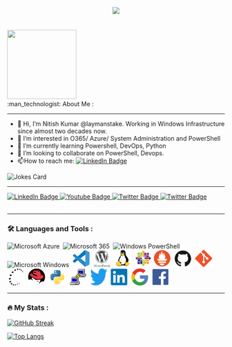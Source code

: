<div id="header" align="center">
  <img src="https://media-exp1.licdn.com/dms/image/C5616AQEjMyzckGMKeA/profile-displaybackgroundimage-shrink_350_1400/0/1660402669015?e=1672272000&v=beta&t=zXxn7mu86ydE9r5G38LO8TYQIoHpIxScXkgc2nxgTaA"/>
</div>
<br></br>
<div align="left">
  <img src="https://media-exp1.licdn.com/dms/image/C4E03AQGpLeXArBBtew/profile-displayphoto-shrink_800_800/0/1660573768954?e=2147483647&v=beta&t=q5rr1i_anjWFG8F7J4VX1C5YuxZy7eKNCHsF5DdLKKg"  width="160" height="160"/>
</div>
:man_technologist: About Me : 

---

- 👋 Hi, I’m Nitish Kumar @laymanstake. Working in Windows Infrastructure since almost two decades now. <br>
- 👀 I’m interested in  O365/ Azure/ System Administration and PowerShell <br>
- 🌱 I’m currently learning Powershell, DevOps, Python <br>
- 💞️ I’m looking to collaborate on PowerShell, Devops. </br>
- :mailbox:How to reach me: <a href="https://www.linkedin.com/in/kumarnitish/"><img src="https://img.shields.io/badge/-Nitish Kumar-blue?style=flat&logo=Linkedin&logoColor=white" alt="LinkedIn Badge"/>  </a> </br>


<!-- Markdown -->

![Jokes Card](https://readme-jokes.vercel.app/api)

---

<div id="badges">
  <a href="https://www.linkedin.com/in/kumarnitish/">
    <img src="https://img.shields.io/badge/LinkedIn-blue?style=for-the-badge&logo=linkedin&logoColor=white" alt="LinkedIn Badge"/>
  </a>
  <a href="https://www.youtube.com/contactfornitish">
    <img src="https://img.shields.io/badge/YouTube-red?style=for-the-badge&logo=youtube&logoColor=white" alt="Youtube Badge"/>
  </a>
  <a href="https://twitter.com/nkumar_">
    <img src="https://img.shields.io/badge/Twitter-blue?style=for-the-badge&logo=twitter&logoColor=white" alt="Twitter Badge"/>
  </a>
  <a href="https://nitishkumar.net">
    <img src="https://img.shields.io/badge/Wordpress-blue?style=for-the-badge&logo=Wordpress&logoColor=white" alt="Twitter Badge"/>
  </a>

</div>
<img src="https://komarev.com/ghpvc/?username=laymanstake&style=flat-square&color=blue" alt=""/>

---

### :hammer_and_wrench: Languages and Tools :

<div>
  <img src="https://upload.wikimedia.org/wikipedia/commons/a/a8/Microsoft_Azure_Logo.svg" title="Microsoft Azure" alt="Microsoft Azure" width="40" height="40"/>&nbsp;
  <img src="https://upload.wikimedia.org/wikipedia/commons/d/d2/Microsoft_365.svg" title="Microsoft 365" alt="Microsoft 365" width="40" height="40"/>&nbsp;
  <img src="https://upload.wikimedia.org/wikipedia/commons/2/2f/PowerShell_5.0_icon.png" title="Windows PowerShell" alt="Windows PowerShell" width="40" height="40"/>&nbsp;
  <img src="https://upload.wikimedia.org/wikipedia/commons/0/05/Windows_10_Logo.svg" title="Microsoft Windows" alt="Microsoft Windows" width="40" height="40"/>&nbsp;
  <img src="https://github.com/devicons/devicon/blob/master/icons/vscode/vscode-original.svg" title="VSCode" alt="VS Code" width="40" height="40"/>&nbsp;
  <img src="https://github.com/devicons/devicon/blob/master/icons/wordpress/wordpress-original.svg" title="Wordpress" alt="Wordpress" width="40" height="40"/>&nbsp;
  <img src="https://github.com/devicons/devicon/blob/master/icons/linux/linux-original.svg" title="Linux" alt="Linux" width="40" height="40"/>&nbsp;
  <img src="https://github.com/devicons/devicon/blob/master/icons/centos/centos-original.svg" title="CentOS" alt="CentOS" width="40" height="40"/>
  <img src="https://github.com/devicons/devicon/blob/master/icons/prometheus/prometheus-original.svg" title="Prometheus" alt="Prometheus" width="40" height="40"/>&nbsp;
  <img src="https://github.com/devicons/devicon/blob/master/icons/github/github-original.svg" title="GitHub"  alt="GitHub" width="40" height="40"/>&nbsp;
  <img src="https://github.com/devicons/devicon/blob/master/icons/git/git-original.svg" title="Git" alt="Git" width="40" height="40"/>&nbsp;
  <img src="https://github.com/devicons/devicon/blob/master/icons/ssh/ssh-original.svg" title="SSH" alt="SSH" width="40" height="40"/>&nbsp;
  <img src="https://github.com/devicons/devicon/blob/master/icons/redhat/redhat-original.svg" title="Redhat" alt="Redhat" width="40" height="40"/>&nbsp;
  <img src="https://github.com/devicons/devicon/blob/master/icons/python/python-original.svg" title="Python" alt="Python" width="40" height="40"/>&nbsp;
  <img src="https://github.com/devicons/devicon/blob/master/icons/putty/putty-original.svg"  title="Putty" alt="Putty" width="40" height="40"/>&nbsp;
  <img src="https://github.com/devicons/devicon/blob/master/icons/twitter/twitter-original.svg" title="Twitter" alt="Twitter" width="40" height="40"/>&nbsp;
  <img src="https://github.com/devicons/devicon/blob/master/icons/linkedin/linkedin-original.svg" title="LinkedIn" alt="LinkedIn" width="40" height="40"/>&nbsp;
  <img src="https://github.com/devicons/devicon/blob/master/icons/google/google-original.svg" title="Google"  alt="Google" width="40" height="40"/>&nbsp;
  <img src="https://github.com/devicons/devicon/blob/master/icons/facebook/facebook-plain.svg" title="Facebook" alt="Facebook" width="40" height="40"/>&nbsp;

</div>

---

### :fire: My Stats :
[![GitHub Streak](http://github-readme-streak-stats.herokuapp.com?user=laymanstake&theme=dark&background=000000)](https://git.io/streak-stats)

[![Top Langs](https://github-readme-stats.vercel.app/api/top-langs/?username=your-github-username&layout=compact&theme=vision-friendly-dark)](https://github.com/anuraghazra/github-readme-stats)

